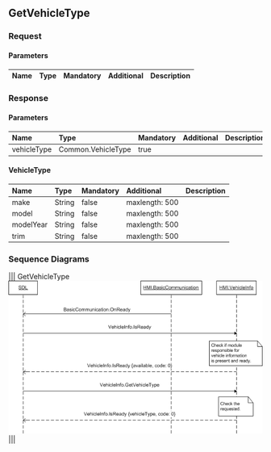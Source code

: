 ## GetVehicleType


### Request

#### Parameters

|Name|Type|Mandatory|Additional|Description|
|:---|:---|:--------|:---------|:----------|

### Response

#### Parameters

|Name|Type|Mandatory|Additional|Description|
|:---|:---|:--------|:---------|:----------|
|vehicleType|Common.VehicleType|true|||

#### VehicleType

|Name|Type|Mandatory|Additional|Description|
|:---|:---|:--------|:---------|:----------|
|make|String|false|maxlength: 500||
|model|String|false|maxlength: 500||
|modelYear|String|false|maxlength: 500||
|trim|String|false|maxlength: 500||

### Sequence Diagrams
|||
GetVehicleType
![GetVehicleType](./assets/GetVehicleType.png)
|||
